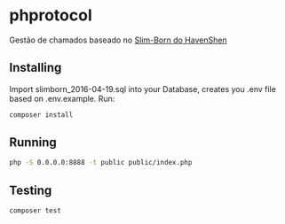 # phprotocol
Gestão de chamados baseado no [Slim-Born do HavenShen](https://github.com/HavenShen/slim-born)


## Installing
Import slimborn_2016-04-19.sql into your Database, creates you .env file based on .env.example. Run:
```sh
composer install
```


## Running
```sh
php -S 0.0.0.0:8888 -t public public/index.php
```


## Testing
```sh
composer test
```